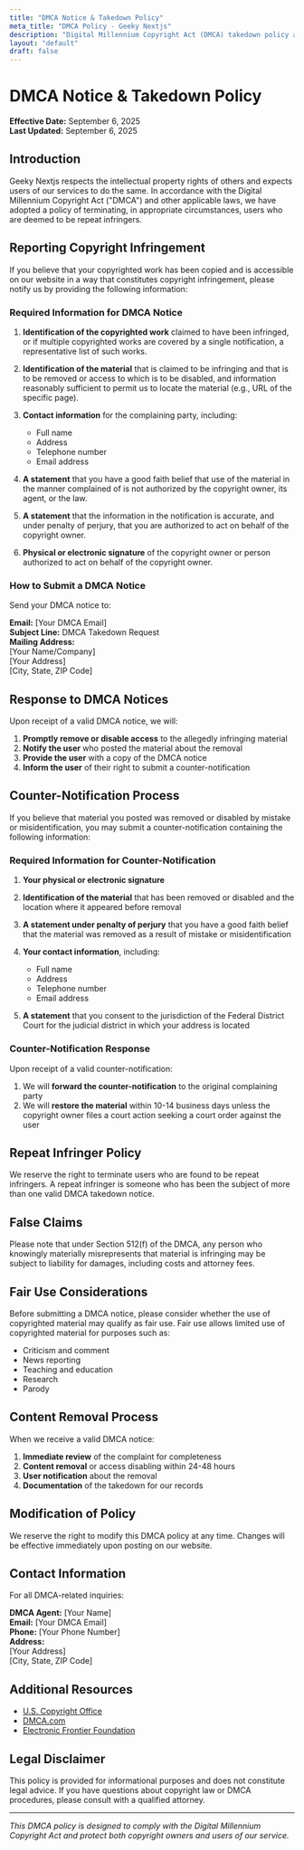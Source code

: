 ```yaml
---
title: "DMCA Notice & Takedown Policy"
meta_title: "DMCA Policy - Geeky Nextjs"
description: "Digital Millennium Copyright Act (DMCA) takedown policy and procedures"
layout: "default"
draft: false
---
```


# DMCA Notice & Takedown Policy

**Effective Date:** September 6, 2025  
**Last Updated:** September 6, 2025

## Introduction

Geeky Nextjs respects the intellectual property rights of others and expects users of our services to do the same. In accordance with the Digital Millennium Copyright Act ("DMCA") and other applicable laws, we have adopted a policy of terminating, in appropriate circumstances, users who are deemed to be repeat infringers.

## Reporting Copyright Infringement

If you believe that your copyrighted work has been copied and is accessible on our website in a way that constitutes copyright infringement, please notify us by providing the following information:

### Required Information for DMCA Notice

1. **Identification of the copyrighted work** claimed to have been infringed, or if multiple copyrighted works are covered by a single notification, a representative list of such works.

2. **Identification of the material** that is claimed to be infringing and that is to be removed or access to which is to be disabled, and information reasonably sufficient to permit us to locate the material (e.g., URL of the specific page).

3. **Contact information** for the complaining party, including:
   - Full name
   - Address
   - Telephone number
   - Email address

4. **A statement** that you have a good faith belief that use of the material in the manner complained of is not authorized by the copyright owner, its agent, or the law.

5. **A statement** that the information in the notification is accurate, and under penalty of perjury, that you are authorized to act on behalf of the copyright owner.

6. **Physical or electronic signature** of the copyright owner or person authorized to act on behalf of the copyright owner.

### How to Submit a DMCA Notice

Send your DMCA notice to:

**Email:** [Your DMCA Email]  
**Subject Line:** DMCA Takedown Request  
**Mailing Address:**  
[Your Name/Company]  
[Your Address]  
[City, State, ZIP Code]

## Response to DMCA Notices

Upon receipt of a valid DMCA notice, we will:

1. **Promptly remove or disable access** to the allegedly infringing material
2. **Notify the user** who posted the material about the removal
3. **Provide the user** with a copy of the DMCA notice
4. **Inform the user** of their right to submit a counter-notification

## Counter-Notification Process

If you believe that material you posted was removed or disabled by mistake or misidentification, you may submit a counter-notification containing the following information:

### Required Information for Counter-Notification

1. **Your physical or electronic signature**

2. **Identification of the material** that has been removed or disabled and the location where it appeared before removal

3. **A statement under penalty of perjury** that you have a good faith belief that the material was removed as a result of mistake or misidentification

4. **Your contact information**, including:
   - Full name
   - Address
   - Telephone number
   - Email address

5. **A statement** that you consent to the jurisdiction of the Federal District Court for the judicial district in which your address is located

### Counter-Notification Response

Upon receipt of a valid counter-notification:

1. We will **forward the counter-notification** to the original complaining party
2. We will **restore the material** within 10-14 business days unless the copyright owner files a court action seeking a court order against the user

## Repeat Infringer Policy

We reserve the right to terminate users who are found to be repeat infringers. A repeat infringer is someone who has been the subject of more than one valid DMCA takedown notice.

## False Claims

Please note that under Section 512(f) of the DMCA, any person who knowingly materially misrepresents that material is infringing may be subject to liability for damages, including costs and attorney fees.

## Fair Use Considerations

Before submitting a DMCA notice, please consider whether the use of copyrighted material may qualify as fair use. Fair use allows limited use of copyrighted material for purposes such as:
- Criticism and comment
- News reporting
- Teaching and education
- Research
- Parody

## Content Removal Process

When we receive a valid DMCA notice:

1. **Immediate review** of the complaint for completeness
2. **Content removal** or access disabling within 24-48 hours
3. **User notification** about the removal
4. **Documentation** of the takedown for our records

## Modification of Policy

We reserve the right to modify this DMCA policy at any time. Changes will be effective immediately upon posting on our website.

## Contact Information

For all DMCA-related inquiries:

**DMCA Agent:** [Your Name]  
**Email:** [Your DMCA Email]  
**Phone:** [Your Phone Number]  
**Address:**  
[Your Address]  
[City, State, ZIP Code]

## Additional Resources

- [U.S. Copyright Office](https://www.copyright.gov/)
- [DMCA.com](https://www.dmca.com/)
- [Electronic Frontier Foundation](https://www.eff.org/)

## Legal Disclaimer

This policy is provided for informational purposes and does not constitute legal advice. If you have questions about copyright law or DMCA procedures, please consult with a qualified attorney.

---

*This DMCA policy is designed to comply with the Digital Millennium Copyright Act and protect both copyright owners and users of our service.*